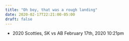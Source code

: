 ```yaml
---
title: "Oh boy, that was a rough landing"
date: 2020-02-17T22:21:00-05:00
draft: false
---
```

- 2020 Scotties, SK vs AB February 17th, 2020 10:21pm